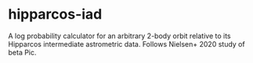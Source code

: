 # hipparcos-iad
A log probability calculator for an arbitrary 2-body orbit relative to its Hipparcos intermediate astrometric data. Follows Nielsen+ 2020 study of beta Pic.
